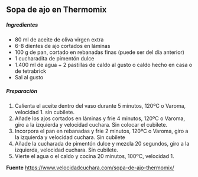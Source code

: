 ## Sopa de ajo en Thermomix

##### Ingredientes

* 80 ml de aceite de oliva virgen extra
* 6-8 dientes de ajo cortados en láminas
* 100 g de pan, cortado en rebanadas finas (puede ser del día anterior)
* 1 cucharadita de pimentón dulce
* 1.400 ml de agua + 2 pastillas de caldo al gusto o caldo hecho en casa o de tetrabrick
* Sal al gusto

##### Preparación

1. Calienta el aceite dentro del vaso durante 5 minutos, 120ºC o Varoma, velocidad 1. sin cubilete.
2. Añade los ajos cortados en láminas y frie 4 minutos, 120ºC o Varoma, giro a la izquierda y velocidad cuchara. Sin colocar el cubilete.
3. Incorpora el pan en rebanadas y frie 2 minutos, 120ºC o Varoma, giro a la izquierda y velocidad cuchara. Sin cubilete
4. Añade la cucharada de pimentón dulce y mezcla 20 segundos, giro a la izquierda, velocidad cuchara. Sin cubilete.
5. Vierte el agua o el caldo y cocina 20 minutos, 100ºC, velocidad 1.

**Fuente**
https://www.velocidadcuchara.com/sopa-de-ajo-thermomix/
